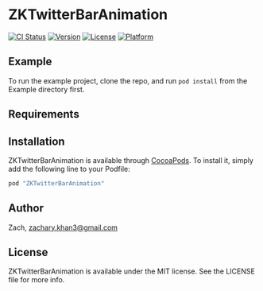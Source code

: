 # ZKTwitterBarAnimation

[![CI Status](http://img.shields.io/travis/Zach/ZKTwitterBarAnimation.svg?style=flat)](https://travis-ci.org/Zach/ZKTwitterBarAnimation)
[![Version](https://img.shields.io/cocoapods/v/ZKTwitterBarAnimation.svg?style=flat)](http://cocoapods.org/pods/ZKTwitterBarAnimation)
[![License](https://img.shields.io/cocoapods/l/ZKTwitterBarAnimation.svg?style=flat)](http://cocoapods.org/pods/ZKTwitterBarAnimation)
[![Platform](https://img.shields.io/cocoapods/p/ZKTwitterBarAnimation.svg?style=flat)](http://cocoapods.org/pods/ZKTwitterBarAnimation)

## Example

To run the example project, clone the repo, and run `pod install` from the Example directory first.

## Requirements

## Installation

ZKTwitterBarAnimation is available through [CocoaPods](http://cocoapods.org). To install
it, simply add the following line to your Podfile:

```ruby
pod "ZKTwitterBarAnimation"
```

## Author

Zach, zachary.khan3@gmail.com

## License

ZKTwitterBarAnimation is available under the MIT license. See the LICENSE file for more info.
